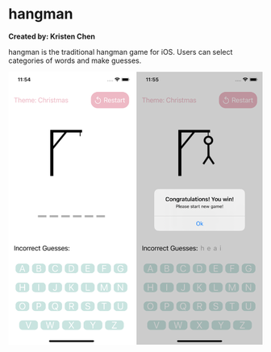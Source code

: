 # hangman

**Created by: Kristen Chen**

hangman is the traditional hangman game for iOS. Users can select categories of words and make guesses. 

<img src="/Hangman/Assets.xcassets/README_images/start.png" width="250"> <img src="/Hangman/Assets.xcassets/README_images/guess.png" width="250">
